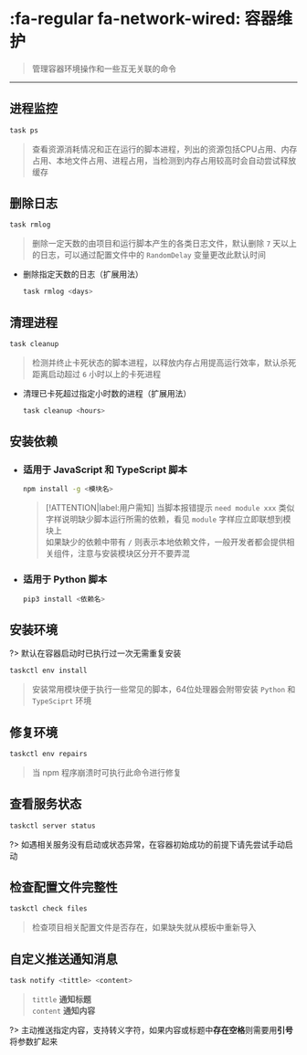 # :fa-regular fa-network-wired: 容器维护
> 管理容器环境操作和一些互无关联的命令
***

## 进程监控
```bash
task ps
```
> 查看资源消耗情况和正在运行的脚本进程，列出的资源包括CPU占用、内存占用、本地文件占用、进程占用，当检测到内存占用较高时会自动尝试释放缓存

## 删除日志
```bash
task rmlog
```
> 删除一定天数的由项目和运行脚本产生的各类日志文件，默认删除 `7` 天以上的日志，可以通过配置文件中的 `RandomDelay` 变量更改此默认时间

  - 删除指定天数的日志（扩展用法）

    ```bash
    task rmlog <days>
    ```

## 清理进程
```bash
task cleanup
```
> 检测并终止卡死状态的脚本进程，以释放内存占用提高运行效率，默认杀死距离启动超过 `6` 小时以上的卡死进程

  - 清理已卡死超过指定小时数的进程（扩展用法）

    ```bash
    task cleanup <hours>
    ```

## 安装依赖

  - ### 适用于 JavaScript 和 TypeScript 脚本 <!-- {docsify-ignore} -->

    ```bash
    npm install -g <模块名>
    ```
    > [!ATTENTION|label:用户需知]
    > 当脚本报错提示 `need module xxx` 类似字样说明缺少脚本运行所需的依赖，看见 `module` 字样应立即联想到模块上  
    > 如果缺少的依赖中带有 `/` 则表示本地依赖文件，一般开发者都会提供相关组件，注意与安装模块区分开不要弄混

  - ### 适用于 Python 脚本 <!-- {docsify-ignore} -->

    ```bash
    pip3 install <依赖名>
    ```

## 安装环境
?> 默认在容器启动时已执行过一次无需重复安装

```bash
taskctl env install
```
> 安装常用模块便于执行一些常见的脚本，64位处理器会附带安装 `Python` 和 `TypeSciprt` 环境

## 修复环境
```bash
taskctl env repairs
```
> 当 npm 程序崩溃时可执行此命令进行修复

## 查看服务状态
```bash
taskctl server status
```
?> 如遇相关服务没有启动或状态异常，在容器初始成功的前提下请先尝试手动启动

## 检查配置文件完整性
```bash
taskctl check files
```
> 检查项目相关配置文件是否存在，如果缺失就从模板中重新导入

## 自定义推送通知消息
```bash
task notify <tittle> <content>
```
> `tittle` **通知标题**  
> `content` **通知内容**

?> 主动推送指定内容，支持转义字符，如果内容或标题中**存在空格**则需要用**引号**将参数扩起来
